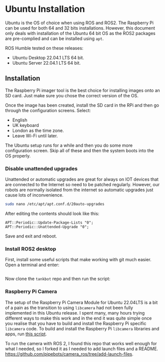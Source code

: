 # Ubuntu Installation

Ubuntu is the OS of choice when using ROS and ROS2.  The Raspberry Pi can be used for both 64 and 32 bits installations.  However, this document only deals with installation of the Ubuntu 64 bit OS as the ROS2 packages are pre-complied and can be installed using `apt`.

ROS Humble tested on these releases:

* Ubuntu Desktop 22.04.1 LTS 64 bit.
* Ubuntu Server 22.04.1 LTS 64 bit.

## Installation

The Raspberry Pi imager tool is the best choice for installing images onto an SD card.  Just make sure you chose the correct version of the OS.

Once the image has been created, install the SD card in the RPi and then go through the configuration screens.   Select:

* English
* UK keyboard
* London as the time zone.
* Leave Wi-Fi until later.

The Ubuntu setup runs for a while and then you do some more configuration screen.  Skip all of these and then the system boots into the OS properly.

### Disable unattended upgrades

Unattended or automatic upgrades are great for always on IOT devices that are connected to the Internet so need to be patched regularly.  However, our robots are normally isolated from the internet so automatic upgrades just cause lots of inconvenience.

```bash
sudo nano /etc/apt/apt.conf.d/20auto-upgrades
```

After editing the contents should look like this:

```text
APT::Periodic::Update-Package-Lists "0";
APT::Periodic::Unattended-Upgrade "0";
```

Save and exit and reboot.

### Install ROS2 desktop

First, install some useful scripts that make working with git much easier.  Open a terminal and enter:

```bash

```

Now clone the `tankbot` repo and then run the script:


### Raspberry Pi Camera

The setup of the Raspberry Pi Camera Module for Ubuntu 22.04LTS is a bit of a pain as the transition to using `libcamera` had not been fully implemented in this Ubuntu release.  I spent many, many hours trying different ways to make this work and in the end it was quite simple once you realise that you have to build and install the Raspberry Pi specific `libcamera` code.  To build and install the Raspberry Pi `libcamera` libraries and apps, run [this script](install_libcamera.bash).

To run the camera with ROS 2, I found this repo that works well enough for what I needed, so I forked it as I needed to add launch files and a README. <https://github.com/pipebots/camera_ros/tree/add-launch-files>.

